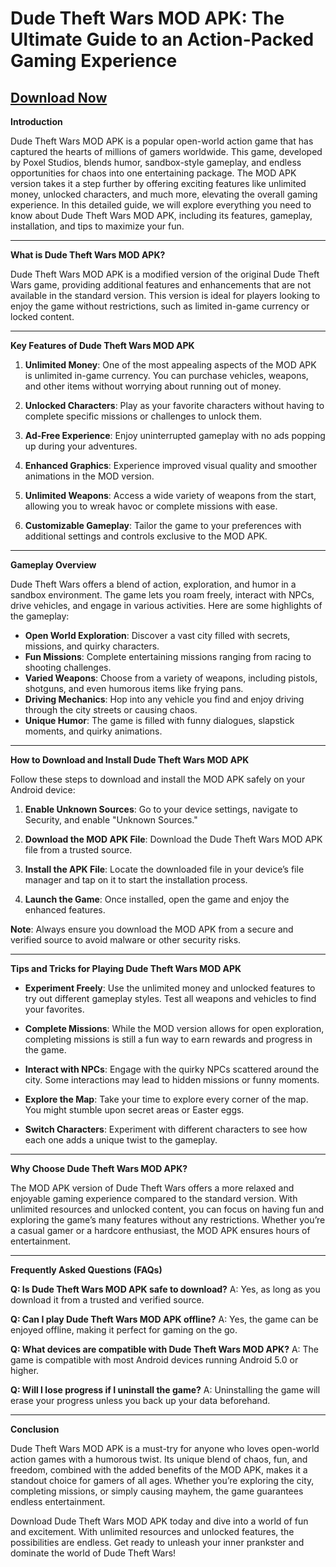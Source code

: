 # Dude Theft Wars MOD APK: The Ultimate Guide to an Action-Packed Gaming Experience

## [Download Now](https://bom.so/gBPsVx)

**Introduction**

Dude Theft Wars MOD APK is a popular open-world action game that has captured the hearts of millions of gamers worldwide. This game, developed by Poxel Studios, blends humor, sandbox-style gameplay, and endless opportunities for chaos into one entertaining package. The MOD APK version takes it a step further by offering exciting features like unlimited money, unlocked characters, and much more, elevating the overall gaming experience. In this detailed guide, we will explore everything you need to know about Dude Theft Wars MOD APK, including its features, gameplay, installation, and tips to maximize your fun.

---

**What is Dude Theft Wars MOD APK?**

Dude Theft Wars MOD APK is a modified version of the original Dude Theft Wars game, providing additional features and enhancements that are not available in the standard version. This version is ideal for players looking to enjoy the game without restrictions, such as limited in-game currency or locked content.

---

**Key Features of Dude Theft Wars MOD APK**

1. **Unlimited Money**: One of the most appealing aspects of the MOD APK is unlimited in-game currency. You can purchase vehicles, weapons, and other items without worrying about running out of money.
   
2. **Unlocked Characters**: Play as your favorite characters without having to complete specific missions or challenges to unlock them.

3. **Ad-Free Experience**: Enjoy uninterrupted gameplay with no ads popping up during your adventures.

4. **Enhanced Graphics**: Experience improved visual quality and smoother animations in the MOD version.

5. **Unlimited Weapons**: Access a wide variety of weapons from the start, allowing you to wreak havoc or complete missions with ease.

6. **Customizable Gameplay**: Tailor the game to your preferences with additional settings and controls exclusive to the MOD APK.

---

**Gameplay Overview**

Dude Theft Wars offers a blend of action, exploration, and humor in a sandbox environment. The game lets you roam freely, interact with NPCs, drive vehicles, and engage in various activities. Here are some highlights of the gameplay:

- **Open World Exploration**: Discover a vast city filled with secrets, missions, and quirky characters.
- **Fun Missions**: Complete entertaining missions ranging from racing to shooting challenges.
- **Varied Weapons**: Choose from a variety of weapons, including pistols, shotguns, and even humorous items like frying pans.
- **Driving Mechanics**: Hop into any vehicle you find and enjoy driving through the city streets or causing chaos.
- **Unique Humor**: The game is filled with funny dialogues, slapstick moments, and quirky animations.

---

**How to Download and Install Dude Theft Wars MOD APK**

Follow these steps to download and install the MOD APK safely on your Android device:

1. **Enable Unknown Sources**: Go to your device settings, navigate to Security, and enable "Unknown Sources."

2. **Download the MOD APK File**: Download the Dude Theft Wars MOD APK file from a trusted source.

3. **Install the APK File**: Locate the downloaded file in your device’s file manager and tap on it to start the installation process.

4. **Launch the Game**: Once installed, open the game and enjoy the enhanced features.

**Note**: Always ensure you download the MOD APK from a secure and verified source to avoid malware or other security risks.

---

**Tips and Tricks for Playing Dude Theft Wars MOD APK**

- **Experiment Freely**: Use the unlimited money and unlocked features to try out different gameplay styles. Test all weapons and vehicles to find your favorites.

- **Complete Missions**: While the MOD version allows for open exploration, completing missions is still a fun way to earn rewards and progress in the game.

- **Interact with NPCs**: Engage with the quirky NPCs scattered around the city. Some interactions may lead to hidden missions or funny moments.

- **Explore the Map**: Take your time to explore every corner of the map. You might stumble upon secret areas or Easter eggs.

- **Switch Characters**: Experiment with different characters to see how each one adds a unique twist to the gameplay.

---

**Why Choose Dude Theft Wars MOD APK?**

The MOD APK version of Dude Theft Wars offers a more relaxed and enjoyable gaming experience compared to the standard version. With unlimited resources and unlocked content, you can focus on having fun and exploring the game’s many features without any restrictions. Whether you’re a casual gamer or a hardcore enthusiast, the MOD APK ensures hours of entertainment.

---

**Frequently Asked Questions (FAQs)**

**Q: Is Dude Theft Wars MOD APK safe to download?**
A: Yes, as long as you download it from a trusted and verified source.

**Q: Can I play Dude Theft Wars MOD APK offline?**
A: Yes, the game can be enjoyed offline, making it perfect for gaming on the go.

**Q: What devices are compatible with Dude Theft Wars MOD APK?**
A: The game is compatible with most Android devices running Android 5.0 or higher.

**Q: Will I lose progress if I uninstall the game?**
A: Uninstalling the game will erase your progress unless you back up your data beforehand.

---

**Conclusion**

Dude Theft Wars MOD APK is a must-try for anyone who loves open-world action games with a humorous twist. Its unique blend of chaos, fun, and freedom, combined with the added benefits of the MOD APK, makes it a standout choice for gamers of all ages. Whether you’re exploring the city, completing missions, or simply causing mayhem, the game guarantees endless entertainment.

Download Dude Theft Wars MOD APK today and dive into a world of fun and excitement. With unlimited resources and unlocked features, the possibilities are endless. Get ready to unleash your inner prankster and dominate the world of Dude Theft Wars!

